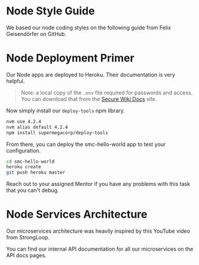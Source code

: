 
<!-- @section -->

# Node Style Guide


We based our node coding styles on the following guide from Felix Geisendörfer on GitHub.

<!-- @resource, "url" : "https://github.com/felixge/node-style-guide" -->


<!-- @section -->

# Node Deployment Primer

Our Node apps are deployed to Heroku.  Their documentation is very helpful.


<!-- @resource, "url" : "https://devcenter.heroku.com/articles/getting-started-with-nodejs#introduction", "forceBasic": true, "imageUrl": "http://cl.ly/3E0W2j13132T/heroku-logo.jpg" -->

> Note: a local copy of the `.env` file required for passwords and access.  You can download that from the [Secure Wiki Docs](http://www.supermegacorp.com/wiki/secure) site.

Now simply install our `deploy-tools` npm library.

```bash
nvm use 4.2.4
nvm alias default 4.2.4
npm install supermegacorp/deploy-tools
```

From there, you can deploy the smc-hello-world app to test your configuration.

```bash
cd smc-hello-world
heroku create
git push heroku master
```

<!-- @task, "text" : "Do your first deploy of a Node App to our Heroku staging environment." -->

Reach out to your assigned Mentor if you have any problems with this task that you can't debug.


<!-- @section -->

# Node Services Architecture

Our microservices architecture was heavily inspired by this YouTube video from StrongLoop.

<!-- @resource, "url" : "https://www.youtube.com/watch?v=X0_d0ci8UcY" -->

You can find our internal API documentation for all our microservices on the API docs pages.


<!-- @resource, "url" : "https://www.supermegacorp.com/wiki/apidocs", "imageUrl":"http://cl.ly/1N11020J3e08/api-docs.jpg","title":"SMC Microservices API Docs", "description":"Autogenerated API documentation for internal private API services suite.", "forceBasic": true -->


<!-- @openResponse, "text" : "Describe the most surprising thing you discovered while reading our internal API documentation." -->
